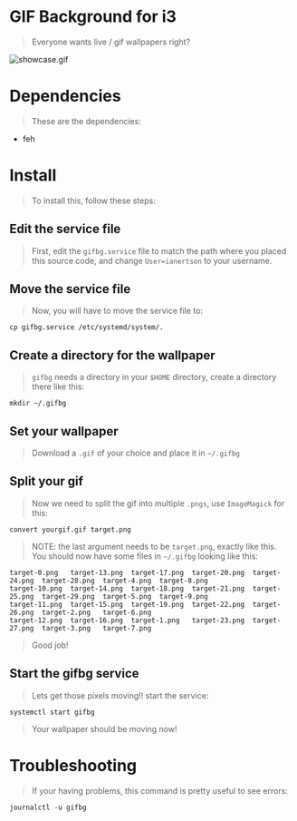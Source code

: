 # GIF Background for i3
> Everyone wants live / gif wallpapers right?

![showcase.gif](showcase.gif)

# Dependencies
> These are the dependencies:
* feh

# Install
> To install this, follow these steps:

## Edit the service file
> First, edit the `gifbg.service` file to match the path where you placed
> this source code, and change `User=ianertson` to your username.

## Move the service file
> Now, you will have to move the service file to:

    cp gifbg.service /etc/systemd/system/.

## Create a directory for the wallpaper
> `gifbg` needs a directory in your `$HOME` directory, create a directory
> there like this:

    mkdir ~/.gifbg


## Set your wallpaper
> Download a `.gif` of your choice and place it in `~/.gifbg`

## Split your gif
> Now we need to split the gif into multiple `.pngs`, use `ImageMagick`
> for this:

    convert yourgif.gif target.png

> NOTE: the last argument needs to be `target.png`, exactly like this.  
> You should now have some files in `~/.gifbg` looking like this:

    target-0.png   target-13.png  target-17.png  target-20.png  target-24.png  target-28.png  target-4.png  target-8.png
    target-10.png  target-14.png  target-18.png  target-21.png  target-25.png  target-29.png  target-5.png  target-9.png
    target-11.png  target-15.png  target-19.png  target-22.png  target-26.png  target-2.png   target-6.png
    target-12.png  target-16.png  target-1.png   target-23.png  target-27.png  target-3.png   target-7.png

> Good job!

## Start the gifbg service
> Lets get those pixels moving!! start the service:

    systemctl start gifbg

> Your wallpaper should be moving now!

# Troubleshooting
> If your having problems, this command is pretty useful to see errors:

    journalctl -u gifbg
